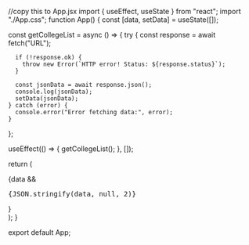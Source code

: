 //copy this to App.jsx
import { useEffect, useState } from "react";
import "./App.css";
function App() {
  const [data, setData] = useState([]);

  const getCollegeList = async () => {
    try {
      const response = await fetch("URL");

      if (!response.ok) {
        throw new Error(`HTTP error! Status: ${response.status}`);
      }

      const jsonData = await response.json();
      console.log(jsonData);
      setData(jsonData);
    } catch (error) {
      console.error("Error fetching data:", error);
    }
  };

  useEffect(() => {
    getCollegeList();
  }, []);

  return (
    <div className="container">
      {data && <pre>{JSON.stringify(data, null, 2)}</pre>}
    </div>
  );
}

export default App;
